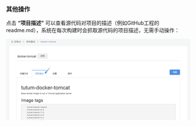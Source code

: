 ### 其他操作
点击 **“项目描述”** 可以查看源代码对项目的描述（例如GitHub工程的readme.md），系统在每次构建时会抓取源代码的项目描述，无需手动操作：

![manage9](/doc/v1/images/ci/ci-manage9.jpg)
